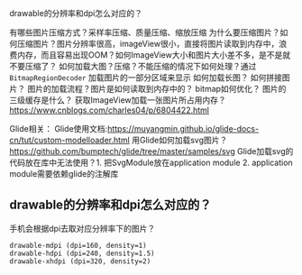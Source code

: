 

drawable的分辨率和dpi怎么对应的？


有哪些图片压缩方式？采样率压缩、质量压缩、缩放压缩
为什么要压缩图片？如何压缩图片？图片分辨率很高，imageView很小，直接将图片读取到内存中，浪费内存，而且容易出现OOM？如何ImageView大小和图片大小差不多，是不是就不要压缩了？
如何加载大图？压缩？不能压缩的情况下如何处理？通过 `BitmapRegionDecoder` 加载图片的一部分区域来显示
如何加载长图？
如何拼接图片？
图片的加载流程？图片是如何读取到内存中的？
bitmap如何优化？
图片的三级缓存是什么？
获取ImageView加载一张图片所占用内存？https://www.cnblogs.com/charles04/p/6804422.html


Glide相关：
Glide使用文档:https://muyangmin.github.io/glide-docs-cn/tut/custom-modelloader.html
用Glide如何加载svg图片？https://github.com/bumptech/glide/tree/master/samples/svg
Glide加载svg的代码放在库中无法使用？1. 把SvgModule放在application module 2. application module需要依赖glide的注解库 


## drawable的分辨率和dpi怎么对应的？
手机会根据dpi去取对应分辨率下的图片？
```
drawable-mdpi (dpi=160, density=1)
drawable-hdpi (dpi=240, density=1.5)
drawable-xhdpi (dpi=320, density=2)
```